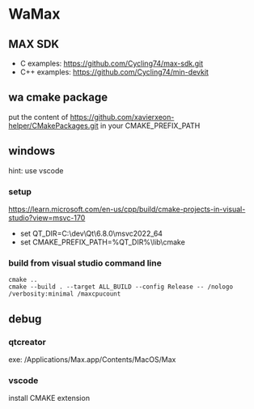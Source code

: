# WaMax

## MAX SDK

* C examples: https://github.com/Cycling74/max-sdk.git
* C++ examples: https://github.com/Cycling74/min-devkit

## wa cmake package

put the content of https://github.com/xavierxeon-helper/CMakePackages.git
in your CMAKE_PREFIX_PATH

## windows 

hint: use vscode

### setup

https://learn.microsoft.com/en-us/cpp/build/cmake-projects-in-visual-studio?view=msvc-170

 * set QT_DIR=C:\dev\Qt\6.8.0\msvc2022_64
 * set CMAKE_PREFIX_PATH=%QT_DIR%\lib\cmake

### build from visual studio command line

```
cmake ..
cmake --build . --target ALL_BUILD --config Release -- /nologo /verbosity:minimal /maxcpucount
```

## debug 

### qtcreator
exe: /Applications/Max.app/Contents/MacOS/Max

### vscode
install CMAKE extension